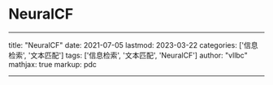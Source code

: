 # NeuralCF

---
title: "NeuralCF"
date: 2021-07-05
lastmod: 2023-03-22
categories: ['信息检索', '文本匹配']
tags: ['信息检索', '文本匹配', 'NeuralCF']
author: "vllbc"
mathjax: true
markup: pdc

---

